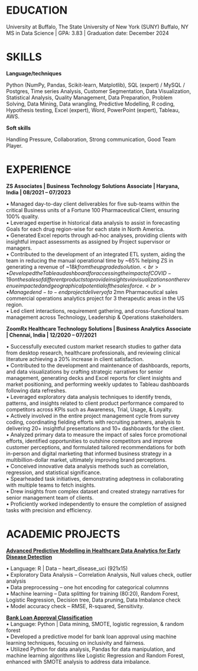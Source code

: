 # EDUCATION

University at Buffalo, The State University of New York (SUNY) Buffalo, NY <br>
MS in Data Science | GPA: 3.83 | Graduation date: December 2024

# SKILLS
**Language/techniques**
 
Python (NumPy, Pandas, Scikit-learn, Matplotlib), SQL (expert) / MySQL 
/ Postgres, Time series Analysis, Customer Segmentation, Data Visualization, 
Statistical Analysis, Quality Management, Data Preparation, Problem Solving, 
Data Mining, Data wrangling, Predictive Modelling, R coding, Hypothesis 
testing, Excel (expert), Word, PowerPoint (expert), Tableau, AWS.

**Soft skills**
 
Handling Pressure, Collaboration, Strong communication, Good Team Player.

# EXPERIENCE

**ZS Associates | Business Technology Solutions Associate	| Haryana, India | 08/2021 – 07/2023**

•	Managed day-to-day client deliverables for five sub-teams within the critical Business units of a Fortune 100 Pharmaceutical Client, ensuring 100% quality. <br>
•	Leveraged expertise in historical data analysis to assist in forecasting Goals for each drug region-wise for each state in North America.<br>
•	Generated Excel reports through ad-hoc analyses, providing clients with insightful impact assessments as assigned by Project supervisor or managers.<br>
•	Contributed to the development of an integrated ETL system, aiding the team in reducing the manual operational time by ~65% helping ZS in generating a revenue of ~$18k from the upgraded solution.<br>
•	Developed the Tableau dashboard for accessing the impact of COVID-19 on the sales of different products to provide insights via visualizations on the revenue impacted and geographical potential of the sales force.<br>
•	Managed end-to-end project delivery of a ~$2mn Pharmaceutical sales commercial operations analytics project for 3 therapeutic areas in the US region. <br>
•	Led client interactions, requirement gathering, and cross-functional team management across Technology, Leadership & Operations stakeholders.<br>

**ZoomRx Healthcare Technology Solutions | Business Analytics Associate	| Chennai, India | 12/2020 – 07/2021**

•	Successfully executed custom market research studies to gather data from desktop research, healthcare professionals, and reviewing clinical literature achieving a 20% increase in client satisfaction.<br>
•	Contributed to the development and maintenance of dashboards, reports, and data visualizations by crafting strategic narratives for senior management, generating decks and Excel reports for client insights and market positioning, and performing weekly updates to Tableau dashboards following data refreshes.<br>
•	Leveraged exploratory data analysis techniques to identify trends, patterns, and insights related to client product performance compared to competitors across KPIs such as Awareness, Trial, Usage, & Loyalty.<br>
•	Actively involved in the entire project management cycle from survey coding, coordinating fielding efforts with recruiting partners, analysis to delivering 20+ insightful presentations and 10+ dashboards for the client. <br>
•	Analyzed primary data to measure the impact of sales force promotional efforts, identified opportunities to outshine competitors and improve customer perceptions, and formulated tailored recommendations for both in-person and digital marketing that informed business strategy in a multibillion-dollar market, ultimately improving brand perceptions.<br>
•	Conceived innovative data analysis methods such as correlation, regression, and statistical significance.<br>
•	Spearheaded task initiatives, demonstrating adeptness in collaborating with multiple teams to fetch insights.<br>
•	Drew insights from complex dataset and created strategy narratives for senior management team of clients.<br>
•	Proficiently worked independently to ensure the completion of assigned tasks with precision and efficiency.<br>

# ACADEMIC PROJECTS

**[Advanced Predictive Modelling in Healthcare Data Analytics for Early Disease Detection](https://github.com/gkj2023/Data_Science_Portfolio/tree/main/Coronary_artery_disease_Rcode)**<br>

•	Language: R | Data – heart_disease_uci (921x15)<br>
•	Exploratory Data Analysis – Correlation Analysis, Null values check, outlier analysis<br>
•	Data preprocessing – one hot encoding for categorical columnns<br>
•	Machine learning – Data splitting for training (80:20), Random Forest, Logistic Regression, Decision tree, Data pruning, Data Imbalance check <br>
•	Model accuracy check – RMSE, R-squared, Sensitivity. <br>

**[Bank Loan Approval Classification](https://github.com/gkj2023/Data_Science_Portfolio/tree/main/Loan_prediction_python)**<br>
•	Language: Python | Data mining, SMOTE, logistic regression, & random forest <br>
•	Developed a predictive model for bank loan approval using machine learning techniques, focusing on inclusivity and fairness. <br>
•	Utilized Python for data analysis, Pandas for data manipulation, and machine learning algorithms like Logistic Regression and Random Forest, enhanced with SMOTE analysis to address data imbalance.	
